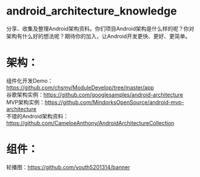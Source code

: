 # android_architecture_knowledge
分享、收集及整理Android架构资料。你们项目Android架构是什么样的呢？你对架构有什么好的想法呢？期待你的加入，让Android开发更快、更好、更简单。

# 架构：
组件化开发Demo：https://github.com/chsmy/ModuleDevelop/tree/master/app  
谷歌架构实例：https://github.com/googlesamples/android-architecture    
MVP架构实例：https://github.com/MindorksOpenSource/android-mvp-architecture    
不错的Android架构资料：https://github.com/CameloeAnthony/AndroidArchitectureCollection

# 组件：
轮播图：https://github.com/youth5201314/banner
